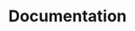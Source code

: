 ---
redirect: https://smartwheel-core.readthedocs.io/en/latest/
layout: redirect
title: Documentation
---